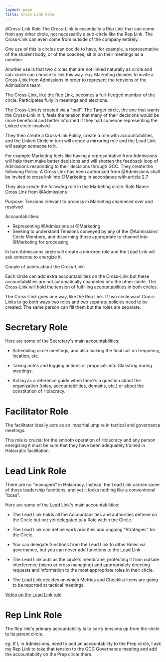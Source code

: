 ```yaml
---
layout: page
title: Cross-Link Role
---
```


#Cross-Link Role
The Cross-Link is essentially a Rep Link that can come from any other circle, not necessarily a sub-circle like the Rep Link.  The Cross-Link can even come from outside of the company entirely.

One use of this is circles can decide to have, for example, a representative of the student body, or of the coaches, sit in on their meetings as a member.

Another use is that two circles that are not linked naturally as circle and sub-circle can choose to link this way.  e.g. Marketing decides to invite a Cross-Link from Admissions in order to represent the tensions of the Admissions team.

The Cross-Link, like the Rep Link, becomes a full-fledged member of the circle.  Participates fully in meetings and elections.

The Cross-Link is created via a "pull".  The Target circle, the one that wants the Cross-Link in it, feels the tension that many of their decisions would be more beneficial and better informed if they had someone representing the Linked circle involved.

They then create a Cross-Link Policy, create a role with accountabilities, and the Linked Circle in turn will create a mirroring role and the Lead Link will assign someone to it.

For example Marketing feels like having a representative from Admissions will help them make better decisions and will shorten the feedback loop of Admissions responding to their decisions through GCC.  They create the following Policy:
A Cross Link has been authorized from @Admissions shall be invited to cross link into @Marketing in accordance with article 2.7

They also create the following role in the Marketing circle:
Role Name: Cross Link from @Admissions

Purpose:
Tensions relevant to process in Marketing channeled over and resolved

Accountabilities:
- Representing @Admissions at @Marketing
- Seeking to understand Tensions conveyed by any of the @Admissions' Circle Members, and discerning those appropriate to channel into @Marketing for processing

In turn Admissions circle will create a mirrored role and the Lead Link will ask someone to energize it.

Couple of points about the Cross-Link:

Each circle can add extra accountabilities on the Cross-Link but these accountabilities are not automatically channeled into the other circle. The Cross-Link will hold the tension of fulfilling accountabilities in both circles.

The Cross-Link goes one way, like the Rep Link.  If two circle want Cross-Links to go both ways two roles and two separate policies need to be created.  The same person can fill them but the roles are separate.


# Secretary Role
 Here are some of the Secretary's main accountabilities:

- Scheduling circle meetings, and also making the final call on frequency, location, etc.

- Taking notes and logging actions or proposals into Glassfrog during meetings.

- Acting as a reference guide when there's a question about the organization (roles, accountabilities, domains, etc.) or about the constitution of Holacracy.

# Facilitator Role
The facilitator ideally acts as an impartial umpire in tactical and governance meetings.

This role is crucial for the smooth operation of Holacracy and any person energizing it must be sure that they have been adequately trained in Holacratic facilitation.

# Lead Link Role
There are no “managers” in Holacracy. Instead, the Lead Link carries some of those leadership functions, and yet it looks nothing like a conventional "boss".

Here are some of the Lead Link's main accountabilities:

- The Lead Link holds all the Accountabilities and authorities defined on the Circle but not yet delegated to a Role within the Circle.

- The Lead Link can define work priorities and ongoing “Strategies” for the Circle.

- You can delegate functions from the Lead Link to other Roles via governance, but you can never add functions to the Lead Link.

- The Lead Link acts as the circle's membrane, protecting it from outside interference (micro or cross managing) and appropriately directing requests and information to the most appropriate roles in their circle.

- The Lead Link decides on which Metrics and Checklist items are going to be reported at tactical meetings.

[Video on the Lead Link role](http://holacracy.org/resources/the-lead-link-role-in-holacracy)

# Rep Link Role
The Rep link's primary accountability is to carry tensions up from the circle to its parent circle.

eg. If I, in Admissions, need to add an accountability to the Prep circle, I ask my Rep Link to take that tension to the GCC Governance meeting and add the accountability on the Prep circle there.

